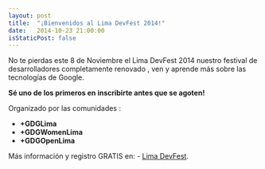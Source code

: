 ```yaml
---
layout: post
title:  "¡Bienvenidos al Lima DevFest 2014!"
date:   2014-10-23 21:00:00
isStaticPost: false
---
```


No te pierdas este 8 de Noviembre el Lima DevFest 2014 nuestro festival de desarrolladores completamente renovado , ven y aprende más sobre las tecnologías de Google. 

**Sé uno de los primeros en inscribirte antes que se agoten!**

Organizado por las comunidades :


* **+GDGLima** 
* **+GDGWomenLima** 
* **+GDGOpenLima** 

Más información y registro GRATIS en: - [Lima DevFest](https://limadevfest.eventbrite.com/). 

